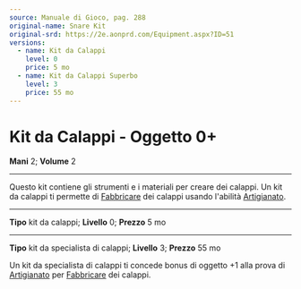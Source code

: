 ```yaml
---
source: Manuale di Gioco, pag. 288
original-name: Snare Kit
original-srd: https://2e.aonprd.com/Equipment.aspx?ID=51
versions:
  - name: Kit da Calappi
    level: 0
    price: 5 mo
  - name: Kit da Calappi Superbo
    level: 3
    price: 55 mo
---
```


# Kit da Calappi - Oggetto 0+

**Mani** 2; **Volume** 2

---

Questo kit contiene gli strumenti e i materiali per creare dei calappi. Un kit
da calappi ti permette di [Fabbricare](/azioni/abilita/fabbricare) dei calappi
usando l'abilità [Artigianato](/abilita/artigianato).

---

**Tipo** kit da calappi; **Livello** 0; **Prezzo** 5 mo

---

**Tipo** kit da specialista di calappi; **Livello** 3; **Prezzo** 55 mo

Un kit da specialista di calappi ti concede bonus di oggetto +1 alla prova di
[Artigianato](/abilita/artigianato) per [Fabbricare](/azioni/abilita/fabbricare)
dei calappi.

